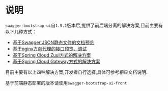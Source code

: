 # 说明

`swagger-bootstrap-ui`自`1.9.2`版本后,提供了前后端分离的解决方案,目前主要有以下几种方式：

- [基于Swagger JSON静态文件的文档预览](ui-front-static)
- [基于nginx方向代理的接口预览、调试](ui-front-nginx)
- [基于Spring Cloud Zuul方式的解决方案](ui-front-zuul)
- [基于Spring Cloud Gateway方式的解决方案](ui-front-gateway)

目前主要有以上四种解决方案,开发者自行选择,具体可参考相应文档说明.

基于前端静态部署的版本请使用`swagger-bootstrap-ui-front`


 
 
 